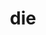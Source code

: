 ---
category: 3-letters
denotation: null
name: die
reference_link: https://www.etymonline.com/word/die
root_language: null
root_name: null
title: die
type: free
word_sums:
- respelling: die
  sum: 'Die + '
---